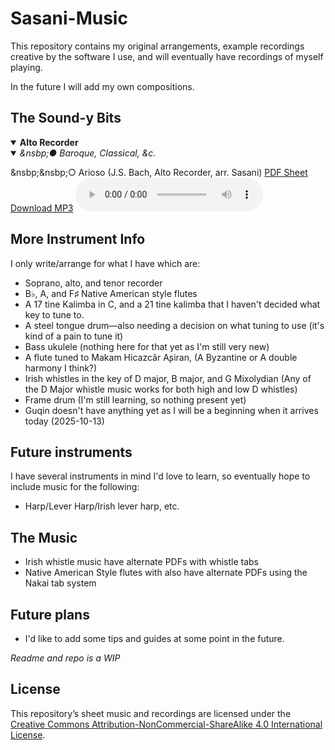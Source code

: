 # Sasani-Music

This repository contains my original arrangements, example recordings creative by the software I use, and will eventually have recordings of myself playing.

In the future I will add my own compositions.

## The Sound-y Bits
<details open>
  <summary><b>Alto Recorder</b></summary>
  <details open>
    <summary><i>&nsbp;● Baroque, Classical, &c.
  </i>
</summary>
<p>
  &nsbp;&nsbp;○ Arioso (J.S. Bach, Alto Recorder, arr. Sasani)
  </b> 
      <a href="Recorder (Alto)/Baroque, Classical, etc/Arioso (JS Bach, Alto Recorder, arr by Sasani).pdf">PDF Sheet</a> 
      <a href="Recorder (Alto)/Baroque, Classical, etc/Arioso (JS Bach, Alto Recorder, arr by Sasani).mp3">Download MP3</a>
      <audio controls>
        <source src="Baroque, Classical, etc/Arioso (JS Bach, Alto Recorder, arr by Sasani).mp3" type="audio/mpeg">
        It seems your browser doesn't like to play mp3s. Penguin.
      </audio>
    </p>
  </details>
</details>

## More Instrument Info
I only write/arrange for what I have which are:
* Soprano, alto, and tenor recorder
* B♭, A, and F♯ Native American style flutes
* A 17 tine Kalimba in C, and a 21 tine kalimba that I haven't decided what key to tune to.
* A steel tongue drum—also needing a decision on what tuning to use (it's kind of a pain to tune it)
* Bass ukulele (nothing here for that yet as I'm still very new)
* A flute tuned to Makam Hicazcâr Aʂiran, (A Byzantine or A double harmony I think?)
* Irish whistles in the key of D major, B major, and G Mixolydian (Any of the D Major whistle music works for both high and low D whistles)
* Frame drum (I'm still learning, so nothing present yet)
* Guqin doesn't have anything yet as I will be a beginning when it arrives today (2025-10-13)

## Future instruments
I have several instruments in mind I'd love to learn, so eventually hope to include music for the following:
* Harp/Lever Harp/Irish lever harp, etc.

## The Music
* Irish whistle music have alternate PDFs with whistle tabs
* Native American Style flutes with also have alternate PDFs using the Nakai tab system

## Future plans
* I'd like to add some tips and guides at some point in the future.

*Readme and repo is a WIP*

## License
This repository’s sheet music and recordings are licensed under the  
[Creative Commons Attribution-NonCommercial-ShareAlike 4.0 International License](https://creativecommons.org/licenses/by-nc-sa/4.0/).